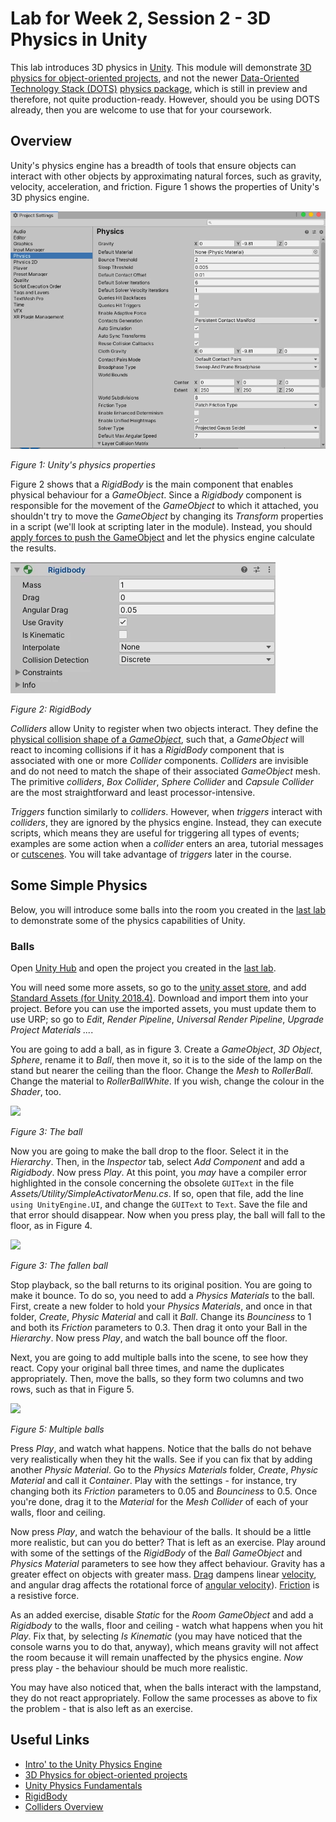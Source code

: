 # Lab for Week 2, Session 2 - 3D Physics in Unity

This lab introduces 3D physics in [Unity](https://unity.com/). This module will demonstrate [3D physics for object-oriented projects](https://docs.unity3d.com/Manual/PhysicsOverview.html), and not the newer [Data-Oriented Technology Stack (DOTS)](https://unity.com/dots) [physics package](https://unity.com/dots/packages#unity-physics-preview), which is still in preview and therefore, not quite production-ready. However, should you be using DOTS already, then you are welcome to use that for your coursework.

## Overview

Unity's physics engine has a breadth of tools that ensure objects can interact with other objects by approximating natural forces, such as gravity, velocity, acceleration, and friction. Figure 1 shows the properties of Unity's 3D physics engine.

![](./images/physicsProperties.png)

_Figure 1: Unity's physics properties_

Figure 2 shows that a _RigidBody_ is the main component that enables physical behaviour for a _GameObject_. Since a _Rigidbody_ component is responsible for the movement of the _GameObject_ to which it attached, you shouldn't try to move the _GameObject_ by changing its _Transform_ properties in a script (we'll look at scripting later in the module). Instead, you should [apply forces to push the GameObject](https://docs.unity3d.com/Manual/RigidbodiesOverview.html) and let the physics engine calculate the results.

![](./images/rigidBody.png)

_Figure 2: RigidBody_

_Colliders_ allow Unity to register when two objects interact. They define the [physical collision shape of a _GameObject_](https://docs.unity3d.com/Manual/CollidersOverview.html), such that, a _GameObject_ will react to incoming collisions if it has a _RigidBody_ component that is associated with one or more _Collider_ components. _Colliders_ are invisible and do not need to match the shape of their associated _GameObject_ mesh. The primitive _colliders_, _Box Collider_, _Sphere Collider_ and _Capsule Collider_ are the most straightforward and least processor-intensive.

_Triggers_ function similarly to _colliders_. However, when _triggers_ interact with _colliders_, they are ignored by the physics engine. Instead, they can execute scripts, which means they are useful for triggering all types of events; examples are some action when a _collider_ enters an area, tutorial messages or [cutscenes](https://en.wikipedia.org/wiki/Cutscene). You will take advantage of _triggers_ later in the course.

## Some Simple Physics

Below, you will introduce some balls into the room you created in the [last lab](./week2Session1.md) to demonstrate some of the physics capabilities of Unity.

### Balls

Open [Unity Hub](https://docs.unity3d.com/Manual/GettingStartedUnityHub.html) and open the project you created in the [last lab](./week3Session2.md).

You will need some more assets, so go to the [unity asset store](https://assetstore.unity.com/), and add [Standard Assets (for Unity 2018.4)](https://assetstore.unity.com/packages/essentials/asset-packs/standard-assets-for-unity-2018-4-32351). Download and import them into your project. Before you can use the imported assets, you must update them to use URP; so go to _Edit_, _Render Pipeline_, _Universal Render Pipeline_, _Upgrade Project Materials ..._.

You are going to add a ball, as in figure 3. Create a _GameObject_, _3D Object_, _Sphere_, rename it to _Ball_, then move it, so it is to the side of the lamp on the stand but nearer the ceiling than the floor. Change the _Mesh_ to _RollerBall_. Change the material to _RollerBallWhite_. If you wish, change the colour in the _Shader_, too.

![](./images/rollerBall.png)

_Figure 3: The ball_

Now you are going to make the ball drop to the floor. Select it in the _Hierarchy_. Then, in the _Inspector_ tab, select _Add Component_ and add a _Rigidbody_. Now press _Play_. At this point, you _may_ have a compiler error highlighted in the console concerning the obsolete `GUIText` in the file _Assets/Utility/SimpleActivatorMenu.cs_. If so, open that file, add the line `using UnityEngine.UI`, and change the `GUIText` to `Text`. Save the file and that error should disappear. Now when you press play, the ball will fall to the floor, as in Figure 4.

![](./images/rollerBallFallen.png)

_Figure 3: The fallen ball_

Stop playback, so the ball returns to its original position. You are going to make it bounce. To do so, you need to add a _Physics Materials_ to the ball. First, create a new folder to hold your _Physics Materials_, and once in that folder, _Create_, _Physic Material_ and call it _Ball_. Change its _Bounciness_ to 1 and both its _Friction_ parameters to 0.3. Then drag it onto your Ball in the _Hierarchy_. Now press _Play_, and watch the ball bounce off the floor.

Next, you are going to add multiple balls into the scene, to see how they react. Copy your original ball three times, and name the duplicates appropriately. Then, move the balls, so they form two columns and two rows, such as that in Figure 5.

![](./images/multiBalls.png)

_Figure 5: Multiple balls_

Press _Play_, and watch what happens. Notice that the balls do not behave very realistically when they hit the walls. See if you can fix that by adding another _Physic Material_. Go to the _Physics Materials_ folder, _Create_, _Physic Material_ and call it _Container_. Play with the settings - for instance, try changing both its _Friction_ parameters to 0.05 and _Bounciness_ to 0.5. Once you're done, drag it to the _Material_ for the _Mesh Collider_ of each of your walls, floor and ceiling.

Now press _Play_, and watch the behaviour of the balls. It should be a little more realistic, but can you do better? That is left as an exercise. Play around with some of the settings of the _RigidBody_ of the _Ball_ _GameObject_ and _Physics Material_ parameters to see how they affect behaviour. Gravity has a greater effect on objects with greater mass. [Drag](https://en.wikipedia.org/wiki/Drag_(physics)) dampens linear [velocity](https://en.wikipedia.org/wiki/Velocity), and angular drag affects the rotational force of [angular velocity](https://en.wikipedia.org/wiki/Angular_velocity)). [Friction](https://en.wikipedia.org/wiki/Friction) is a resistive force.

As an added exercise, disable _Static_ for the _Room_ _GameObject_ and add a _Rigidbody_ to the walls, floor and ceiling - watch what happens when you hit _Play_. Fix that, by selecting _Is Kinematic_ (you may have noticed that the console warns you to do that, anyway), which means gravity will not affect the room because it will remain unaffected by the physics engine. _Now_ press play - the behaviour should be much more realistic.

You may have also noticed that, when the balls interact with the lampstand, they do not react appropriately. Follow the same processes as above to fix the problem - that is also left as an exercise.

## Useful Links

+ [Intro' to the Unity Physics Engine](https://learn.unity.com/tutorial/intro-to-the-unity-physics-engine-2019-3)
+ [3D Physics for object-oriented projects](https://docs.unity3d.com/Manual/PhysicsOverview.html)
+ [Unity Physics Fundamentals](https://learn.unity.com/project/unity-physics-fundamentals)
+ [RigidBody](https://docs.unity3d.com/Manual/class-Rigidbody.html)
+ [Colliders Overview](https://docs.unity3d.com/Manual/CollidersOverview.html)
